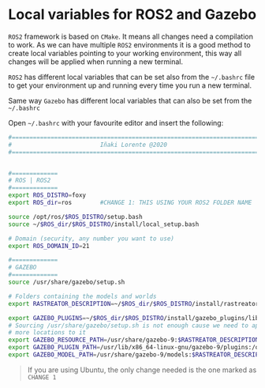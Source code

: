 # Local variables for ROS2 and Gazebo

`ROS2` framework is based on `CMake`. It means all changes need a compilation to work. As we can have multiple `ROS2` environments it is a good method to create local variables pointing to your working environment, this way all changes will be applied when running a new terminal.  

`ROS2` has different local variables that can be set also from the `~/.bashrc` file to get your environment up and running every time you run a new terminal.

Same way `Gazebo` has different local variables that can also be set from the `~/.bashrc` 



Open `~/.bashrc` with your favourite editor and insert the following:

```bash
#=========================================================================
#                         Iñaki Lorente @2020 
#=========================================================================


#=============
# ROS | ROS2
#=============
export ROS_DISTRO=foxy 
export ROS_dir=ros        #CHANGE 1: THIS USING YOUR ROS2 FOLDER NAME

source /opt/ros/$ROS_DISTRO/setup.bash
source ~/$ROS_dir/$ROS_DISTRO/install/local_setup.bash

# Domain (security, any number you want to use)
export ROS_DOMAIN_ID=21

#=============
# GAZEBO
#=============
source /usr/share/gazebo/setup.sh

# Folders containing the models and worlds
export RASTREATOR_DESCRIPTION=~/$ROS_dir/$ROS_DISTRO/install/rastreator_description/share/rastreator_description

export GAZEBO_PLUGINS=~/$ROS_dir/$ROS_DISTRO/install/gazebo_plugins/lib
# Sourcing /usr/share/gazebo/setup.sh is not enough cause we need to append
# more locations to it
export GAZEBO_RESOURCE_PATH=/usr/share/gazebo-9:$RASTREATOR_DESCRIPTION/world:${GAZEBO_RESOURCE_PATH}
export GAZEBO_PLUGIN_PATH=/usr/lib/x86_64-linux-gnu/gazebo-9/plugins:/opt/ros/$ROS_DISTRO/lib:$GAZEBO_PLUGINS:${GAZEBO_PLUGIN_PATH}
export GAZEBO_MODEL_PATH=/usr/share/gazebo-9/models:$RASTREATOR_DESCRIPTION/model:${GAZEBO_MODEL_PATH}

```

> If you are using Ubuntu, the only change needed is the one marked as `CHANGE 1`
